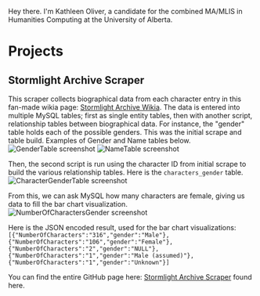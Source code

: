 Hey there. I'm Kathleen Oliver, a candidate for the combined MA/MLIS in Humanities Computing at the University of Alberta. 

# Projects

## Stormlight Archive Scraper
This scraper collects biographical data from each character entry in this fan-made wikia page: [Stormlight Archive Wikia](http://stormlightarchive.wikia.com/wiki/Category:Characters). The data is entered into multiple MySQL tables; first as single entity tables, then with another script, relationship tables between biographical data. 
For instance, the "gender" table holds each of the possible genders. This was the initial scrape and table build. Examples of Gender and Name tables below.  
![GenderTable screenshot](k-j-oliver.github.io/GenderTable.png) ![NameTable screenshot](k-j-oliver.github.io/NameTable.png)

Then, the second script is run using the character ID from initial scrape to build the various relationship tables. Here is the `characters_gender` table.
 ![CharacterGenderTable screenshot](k-j-oliver.github.io/CharactersGenderTable.png)

From this, we can ask MySQL how many characters are female, giving us data to fill the bar chart visualization. 
![NumberOfCharactersGender screenshot](k-j-oliver.github.io/NumberOfCharactersGender.png)

Here is the JSON encoded result, used for the bar chart visualizations:
`[{"NumberOfCharacters":"316","gender":"Male"},{"NumberOfCharacters":"106","gender":"Female"},{"NumberOfCharacters":"2","gender":"NULL"},{"NumberOfCharacters":"1","gender":"Male (assumed)"},{"NumberOfCharacters":"1","gender":"Unknown"}]`

You can find the entire GitHub page here: [Stormlight Archive Scraper](https://k-j-oliver.github.io/StormlightArchiveScraper/) found here.
